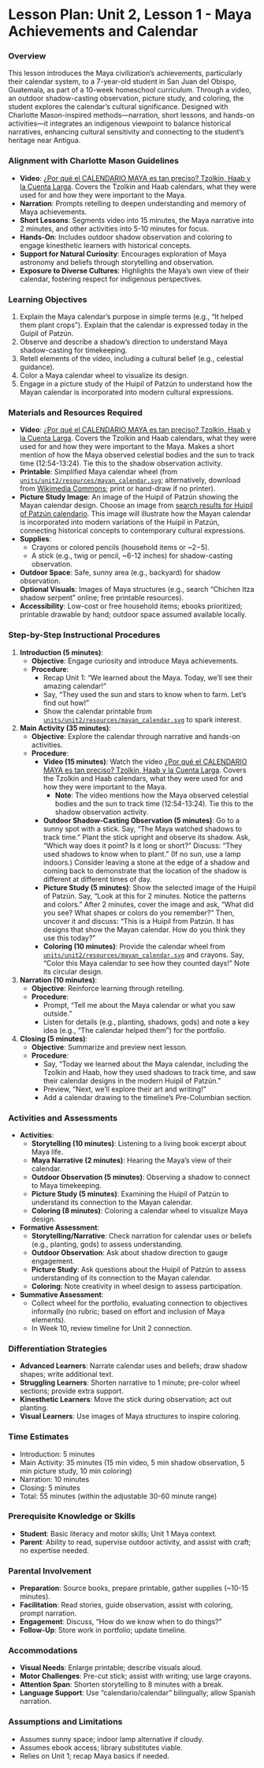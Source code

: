 # Lesson Plan: Unit 2, Lesson 1 - Maya Achievements and Calendar

### Overview
This lesson introduces the Maya civilization’s achievements, particularly their calendar system, to a 7-year-old student in San Juan del Obispo, Guatemala, as part of a 10-week homeschool curriculum. Through a video, an outdoor shadow-casting observation, picture study, and coloring, the student explores the calendar’s cultural significance. Designed with Charlotte Mason-inspired methods—narration, short lessons, and hands-on activities—it integrates an indigenous viewpoint to balance historical narratives, enhancing cultural sensitivity and connecting to the student’s heritage near Antigua.

### Alignment with Charlotte Mason Guidelines
- **Video**: [¿Por qué el CALENDARIO MAYA es tan preciso? Tzolkin, Haab y la Cuenta Larga](https://youtu.be/GgptPdr7yFQ?si=AC9Zrxyb6Y81UsaR). Covers the Tzolkin and Haab calendars, what they were used for and how they were important to the Maya.
- **Narration**: Prompts retelling to deepen understanding and memory of Maya achievements.
- **Short Lessons**: Segments video into 15 minutes, the Maya narrative into 2 minutes, and other activities into 5-10 minutes for focus.
- **Hands-On**: Includes outdoor shadow observation and coloring to engage kinesthetic learners with historical concepts.
- **Support for Natural Curiosity**: Encourages exploration of Maya astronomy and beliefs through storytelling and observation.
- **Exposure to Diverse Cultures**: Highlights the Maya’s own view of their calendar, fostering respect for indigenous perspectives.

### Learning Objectives
1. Explain the Maya calendar’s purpose in simple terms (e.g., “It helped them plant crops”). Explain that the calendar is expressed today in the Guipil of Patzún.
2. Observe and describe a shadow’s direction to understand Maya shadow-casting for timekeeping.
3. Retell elements of the video, including a cultural belief (e.g., celestial guidance).
4. Color a Maya calendar wheel to visualize its design.
5. Engage in a picture study of the Huipil of Patzún to understand how the Mayan calendar is incorporated into modern cultural expressions.

### Materials and Resources Required
- **Video**: [¿Por qué el CALENDARIO MAYA es tan preciso? Tzolkin, Haab y la Cuenta Larga](https://youtu.be/GgptPdr7yFQ?si=AC9Zrxyb6Y81UsaR). Covers the Tzolkin and Haab calendars, what they were used for and how they were important to the Maya. Makes a short mention of how the Maya observed celestial bodies and the sun to track time (12:54-13:24). Tie this to the shadow observation activity.
- **Printable**: Simplified Maya calendar wheel (from [`units/unit2/resources/mayan_calendar.svg`](resources/mayan_calendar.svg); alternatively, download from [Wikimedia Commons](https://commons.wikimedia.org/wiki/File:IaIx8p01.svg); print or hand-draw if no printer).
- **Picture Study Image**: An image of the Huipil of Patzún showing the Mayan calendar design. Choose an image from [search results for Huipil of Patzún calendario](https://duckduckgo.com/?q=huipil+of+patz%C3%BAn+calendario&iar=images). This image will illustrate how the Mayan calendar is incorporated into modern variations of the Huipil in Patzún, connecting historical concepts to contemporary cultural expressions.
- **Supplies**:
  - Crayons or colored pencils (household items or ~$2-$5).
  - A stick (e.g., twig or pencil, ~6-12 inches) for shadow-casting observation.
- **Outdoor Space**: Safe, sunny area (e.g., backyard) for shadow observation.
- **Optional Visuals**: Images of Maya structures (e.g., search “Chichen Itza shadow serpent” online; free printable resources).
- **Accessibility**: Low-cost or free household items; ebooks prioritized; printable drawable by hand; outdoor space assumed available locally.

### Step-by-Step Instructional Procedures
1. **Introduction (5 minutes)**:
   - **Objective**: Engage curiosity and introduce Maya achievements.
   - **Procedure**:
     - Recap Unit 1: “We learned about the Maya. Today, we’ll see their amazing calendar!”
     - Say, “They used the sun and stars to know when to farm. Let’s find out how!”
     - Show the calendar printable from [`units/unit2/resources/mayan_calendar.svg`](../resources/mayan_calendar.svg) to spark interest.
2. **Main Activity (35 minutes)**:
   - **Objective**: Explore the calendar through narrative and hands-on activities.
   - **Procedure**:
     - **Video (15 minutes)**: Watch the video [¿Por qué el CALENDARIO MAYA es tan preciso? Tzolkin, Haab y la Cuenta Larga](https://youtu.be/GgptPdr7yFQ?si=AC9Zrxyb6Y81UsaR). Covers the Tzolkin and Haab calendars, what they were used for and how they were important to the Maya.
       - **Note**: The video mentions how the Maya observed celestial bodies and the sun to track time (12:54-13:24). Tie this to the shadow observation activity.
     - **Outdoor Shadow-Casting Observation (5 minutes)**: Go to a sunny spot with a stick. Say, “The Maya watched shadows to track time.” Plant the stick upright and observe its shadow. Ask, “Which way does it point? Is it long or short?” Discuss: “They used shadows to know when to plant.” (If no sun, use a lamp indoors.) Consider leaving a stone at the edge of a shadow and coming back to demonstrate that the location of the shadow is different at different times of day.
     - **Picture Study (5 minutes)**: Show the selected image of the Huipil of Patzún. Say, “Look at this for 2 minutes. Notice the patterns and colors.” After 2 minutes, cover the image and ask, “What did you see? What shapes or colors do you remember?” Then, uncover it and discuss: “This is a Huipil from Patzún. It has designs that show the Mayan calendar. How do you think they use this today?”
     - **Coloring (10 minutes)**: Provide the calendar wheel from [`units/unit2/resources/mayan_calendar.svg`](../resources/mayan_calendar.svg) and crayons. Say, “Color this Maya calendar to see how they counted days!” Note its circular design.
3. **Narration (10 minutes)**:
   - **Objective**: Reinforce learning through retelling.
   - **Procedure**:
     - Prompt, “Tell me about the Maya calendar or what you saw outside.”
     - Listen for details (e.g., planting, shadows, gods) and note a key idea (e.g., “The calendar helped them”) for the portfolio.
4. **Closing (5 minutes)**:
   - **Objective**: Summarize and preview next lesson.
   - **Procedure**:
     - Say, “Today we learned about the Maya calendar, including the Tzolkin and Haab, how they used shadows to track time, and saw their calendar designs in the modern Huipil of Patzún.”
     - Preview, “Next, we’ll explore their art and writing!”
     - Add a calendar drawing to the timeline’s Pre-Columbian section.

### Activities and Assessments
- **Activities**:
  - **Storytelling (10 minutes)**: Listening to a living book excerpt about Maya life.
  - **Maya Narrative (2 minutes)**: Hearing the Maya’s view of their calendar.
  - **Outdoor Observation (5 minutes)**: Observing a shadow to connect to Maya timekeeping.
  - **Picture Study (5 minutes)**: Examining the Huipil of Patzún to understand its connection to the Mayan calendar.
  - **Coloring (8 minutes)**: Coloring a calendar wheel to visualize Maya design.
- **Formative Assessment**:
  - **Storytelling/Narrative**: Check narration for calendar uses or beliefs (e.g., planting, gods) to assess understanding.
  - **Outdoor Observation**: Ask about shadow direction to gauge engagement.
  - **Picture Study**: Ask questions about the Huipil of Patzún to assess understanding of its connection to the Mayan calendar.
  - **Coloring**: Note creativity in wheel design to assess participation.
- **Summative Assessment**:
  - Collect wheel for the portfolio, evaluating connection to objectives informally (no rubric; based on effort and inclusion of Maya elements).
  - In Week 10, review timeline for Unit 2 connection.

### Differentiation Strategies
- **Advanced Learners**: Narrate calendar uses and beliefs; draw shadow shapes; write additional text.
- **Struggling Learners**: Shorten narrative to 1 minute; pre-color wheel sections; provide extra support.
- **Kinesthetic Learners**: Move the stick during observation; act out planting.
- **Visual Learners**: Use images of Maya structures to inspire coloring.

### Time Estimates
- Introduction: 5 minutes
- Main Activity: 35 minutes (15 min video, 5 min shadow observation, 5 min picture study, 10 min coloring)
- Narration: 10 minutes
- Closing: 5 minutes
- Total: 55 minutes (within the adjustable 30-60 minute range)

### Prerequisite Knowledge or Skills
- **Student**: Basic literacy and motor skills; Unit 1 Maya context.
- **Parent**: Ability to read, supervise outdoor activity, and assist with craft; no expertise needed.

### Parental Involvement
- **Preparation**: Source books, prepare printable, gather supplies (~10-15 minutes).
- **Facilitation**: Read stories, guide observation, assist with coloring, prompt narration.
- **Engagement**: Discuss, “How do we know when to do things?”
- **Follow-Up**: Store work in portfolio; update timeline.

### Accommodations
- **Visual Needs**: Enlarge printable; describe visuals aloud.
- **Motor Challenges**: Pre-cut stick; assist with writing; use large crayons.
- **Attention Span**: Shorten storytelling to 8 minutes with a break.
- **Language Support**: Use “calendario/calendar” bilingually; allow Spanish narration.

### Assumptions and Limitations
- Assumes sunny space; indoor lamp alternative if cloudy.
- Assumes ebook access; library substitutes viable.
- Relies on Unit 1; recap Maya basics if needed.
